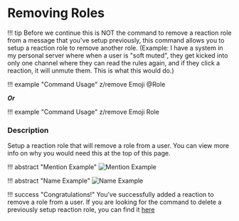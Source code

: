 # Removing Roles

!!! tip
    Before we continue this is NOT the command to remove a reaction role from a message that you've setup previously, this command allows you to setup a reaction role to remove another role. (Example: I have a system in my personal server where when a user is "soft muted", they get kicked into only one channel where they can read the rules again, and if they click a reaction, it will unmute them. This is what this would do.)

!!! example "Command Usage"
    z/remove Emoji @Role

***Or*** 

!!! example "Command Usage"
    z/remove Emoji Role


### Description

Setup a reaction role that will remove a role from a user. You can view more info on why you would need this at the top of this page.

!!! abstract "Mention Example"
    ![Mention Example](http://i.imjake.me/files/xhfq2.png)

!!! abstract "Name Example"
    ![Name Example](http://i.imjake.me/files/0fzbq.png)

!!! success "Congratulations!"
    You've successfully added a reaction to remove a role from a user. If you are looking for the command to delete a previously setup reaction role, you can find it [here](delete.md)

